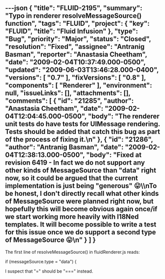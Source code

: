 ---json
{
  "title": "FLUID-2195",
  "summary": "Typo in renderer resolveMessageSource() function",
  "tags": "FLUID",
  "project": {
    "key": "FLUID",
    "title": "Fluid Infusion"
  },
  "type": "Bug",
  "priority": "Major",
  "status": "Closed",
  "resolution": "Fixed",
  "assignee": "Antranig Basman",
  "reporter": "Anastasia Cheetham",
  "date": "2009-02-04T10:37:49.000-0500",
  "updated": "2009-06-03T13:46:28.000-0400",
  "versions": [
    "0.7"
  ],
  "fixVersions": [
    "0.8"
  ],
  "components": [
    "Renderer"
  ],
  "environment": null,
  "issueLinks": [],
  "attachments": [],
  "comments": [
    {
      "id": "21285",
      "author": "Anastasia Cheetham",
      "date": "2009-02-04T12:04:45.000-0500",
      "body": "The renderer unit tests do have tests for UIMessage rendering. Tests should be added that catch this bug as part of the process of fixing it.\n"
    },
    {
      "id": "21286",
      "author": "Antranig Basman",
      "date": "2009-02-04T12:38:13.000-0500",
      "body": "Fixed at revision 6419 - In fact we do not support any other kinds of MessageSource than \"data\" right now, so it could be argued that the current implementation is just being \"generous\" 😛\\\nTo be honest, I don't directly recall what other kinds of MessageSource were planned right now, but hopefully this will become obvious again once/if we start working more heavily with I18Ned templates. It will become possible to write a test for this issue once we do support a second type of MessageSource 😛\n"
    }
  ]
}
---
The first line of resolveMessageSource() in fluidRenderer.js reads:

if (messageSource.type = "data") {

I suspect that "=" should be "===" instead.

        